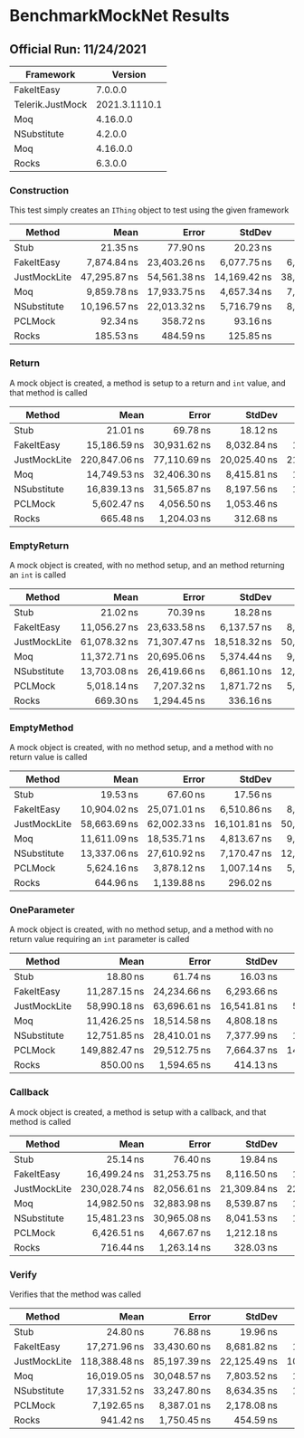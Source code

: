 # BenchmarkMockNet Results

## Official Run: 11/24/2021

| Framework | Version |
|-----------|---------|
| FakeItEasy | 7.0.0.0 |
| Telerik.JustMock | 2021.3.1110.1 |
| Moq | 4.16.0.0 |
| NSubstitute | 4.2.0.0 |
| Moq | 4.16.0.0 |
| Rocks | 6.3.0.0 |

### Construction

This test simply creates an `IThing` object to test using the given framework

|       Method |         Mean |        Error |       StdDev |       Median |    Ratio | RatioSD |  Gen 0 | Allocated |
|------------- |-------------:|-------------:|-------------:|-------------:|---------:|--------:|-------:|----------:|
|         Stub |     21.35 ns |     77.90 ns |     20.23 ns |     12.01 ns |     1.00 |    0.00 |      - |      24 B |
|   FakeItEasy |  7,874.84 ns | 23,403.26 ns |  6,077.75 ns |  6,373.65 ns |   401.44 |   97.31 | 0.1000 |   3,137 B |
| JustMockLite | 47,295.87 ns | 54,561.38 ns | 14,169.42 ns | 38,980.24 ns | 2,921.57 |  945.81 | 0.6000 |  16,834 B |
|          Moq |  9,859.78 ns | 17,933.75 ns |  4,657.34 ns |  7,990.33 ns |   569.65 |  144.37 |      - |   2,432 B |
|  NSubstitute | 10,196.57 ns | 22,013.32 ns |  5,716.79 ns |  8,678.95 ns |   569.23 |  144.82 | 0.2000 |   5,344 B |
|      PCLMock |     92.34 ns |    358.72 ns |     93.16 ns |     50.41 ns |     4.20 |    0.19 |      - |     144 B |
|        Rocks |    185.53 ns |    484.59 ns |    125.85 ns |    130.55 ns |     9.84 |    1.55 |      - |     224 B |

### Return

A mock object is created, a method is setup to a return and `int` value, and that method is called

|       Method |          Mean |        Error |       StdDev |        Median |     Ratio |  RatioSD |  Gen 0 |  Gen 1 | Allocated |
|------------- |--------------:|-------------:|-------------:|--------------:|----------:|---------:|-------:|-------:|----------:|
|         Stub |      21.01 ns |     69.78 ns |     18.12 ns |      12.69 ns |      1.00 |     0.00 |      - |      - |      24 B |
|   FakeItEasy |  15,186.59 ns | 30,931.62 ns |  8,032.84 ns |  12,817.72 ns |    834.01 |   228.39 | 0.2000 |      - |   5,161 B |
| JustMockLite | 220,847.06 ns | 77,110.69 ns | 20,025.40 ns | 211,571.54 ns | 14,114.85 | 5,246.31 | 1.3000 | 0.6000 |  34,245 B |
|          Moq |  14,749.53 ns | 32,406.30 ns |  8,415.81 ns |  13,189.78 ns |    802.17 |   282.14 | 0.1000 |      - |   4,184 B |
|  NSubstitute |  16,839.13 ns | 31,565.87 ns |  8,197.56 ns |  13,844.27 ns |    938.70 |   255.60 | 0.3000 |      - |   7,841 B |
|      PCLMock |   5,602.47 ns |  4,056.50 ns |  1,053.46 ns |   5,161.65 ns |    346.54 |   116.35 |      - |      - |   1,896 B |
|        Rocks |     665.48 ns |  1,204.03 ns |    312.68 ns |     531.42 ns |     37.22 |     8.17 |      - |      - |     744 B |

### EmptyReturn

A mock object is created, with no method setup, and an method returning an `int` is called

|       Method |         Mean |        Error |       StdDev |       Median |    Ratio |  RatioSD |  Gen 0 |  Gen 1 | Allocated |
|------------- |-------------:|-------------:|-------------:|-------------:|---------:|---------:|-------:|-------:|----------:|
|         Stub |     21.02 ns |     70.39 ns |     18.28 ns |     12.67 ns |     1.00 |     0.00 |      - |      - |      24 B |
|   FakeItEasy | 11,056.27 ns | 23,633.58 ns |  6,137.57 ns |  8,464.19 ns |   600.46 |   109.58 | 0.1000 |      - |   4,073 B |
| JustMockLite | 61,078.32 ns | 71,307.47 ns | 18,518.32 ns | 50,306.88 ns | 3,645.89 | 1,085.06 | 0.8000 | 0.1000 |  20,652 B |
|          Moq | 11,372.71 ns | 20,695.06 ns |  5,374.44 ns |  9,673.23 ns |   637.74 |   148.26 | 0.1000 |      - |   2,720 B |
|  NSubstitute | 13,703.08 ns | 26,419.66 ns |  6,861.10 ns | 12,850.67 ns |   763.48 |   217.78 | 0.2000 |      - |   6,048 B |
|      PCLMock |  5,018.14 ns |  7,207.32 ns |  1,871.72 ns |  5,372.80 ns |   298.86 |   121.73 |      - |      - |   1,896 B |
|        Rocks |    669.30 ns |  1,294.45 ns |    336.16 ns |    520.01 ns |    37.10 |     7.64 |      - |      - |     744 B |

### EmptyMethod

A mock object is created, with no method setup, and a method with no return value is called

|       Method |         Mean |        Error |       StdDev |       Median |    Ratio |  RatioSD |  Gen 0 |  Gen 1 | Allocated |
|------------- |-------------:|-------------:|-------------:|-------------:|---------:|---------:|-------:|-------:|----------:|
|         Stub |     19.53 ns |     67.60 ns |     17.56 ns |     11.46 ns |     1.00 |     0.00 |      - |      - |      24 B |
|   FakeItEasy | 10,904.02 ns | 25,071.01 ns |  6,510.86 ns |  8,647.45 ns |   636.46 |   118.06 | 0.1000 |      - |   4,025 B |
| JustMockLite | 58,663.69 ns | 62,002.33 ns | 16,101.81 ns | 50,440.68 ns | 3,871.61 | 1,207.45 | 0.8000 | 0.1000 |  20,540 B |
|          Moq | 11,611.09 ns | 18,535.71 ns |  4,813.67 ns |  9,622.20 ns |   728.30 |   188.87 | 0.1000 |      - |   2,696 B |
|  NSubstitute | 13,337.06 ns | 27,610.92 ns |  7,170.47 ns | 12,808.96 ns |   803.46 |   258.45 | 0.2000 |      - |   6,048 B |
|      PCLMock |  5,624.16 ns |  3,878.12 ns |  1,007.14 ns |  5,186.53 ns |   384.38 |   135.64 |      - |      - |   1,857 B |
|        Rocks |    644.96 ns |  1,139.88 ns |    296.02 ns |    513.87 ns |    39.77 |     9.48 |      - |      - |     736 B |

### OneParameter

A mock object is created, with no method setup, and a method with no return value requiring an `int` parameter is called

|       Method |          Mean |        Error |       StdDev |        Median |     Ratio |  RatioSD |  Gen 0 |  Gen 1 | Allocated |
|------------- |--------------:|-------------:|-------------:|--------------:|----------:|---------:|-------:|-------:|----------:|
|         Stub |      18.80 ns |     61.74 ns |     16.03 ns |      11.45 ns |      1.00 |     0.00 |      - |      - |      24 B |
|   FakeItEasy |  11,287.15 ns | 24,234.66 ns |  6,293.66 ns |   8,757.62 ns |    678.97 |   124.93 | 0.1000 |      - |   4,161 B |
| JustMockLite |  58,990.18 ns | 63,696.61 ns | 16,541.81 ns |  50,687.78 ns |  3,926.25 | 1,158.76 | 0.8000 | 0.1000 |  21,013 B |
|          Moq |  11,426.25 ns | 18,514.58 ns |  4,808.18 ns |   9,473.87 ns |    723.47 |   172.53 | 0.1000 |      - |   2,728 B |
|  NSubstitute |  12,751.85 ns | 28,410.01 ns |  7,377.99 ns |  10,838.73 ns |    762.64 |   210.78 | 0.2000 |      - |   6,080 B |
|      PCLMock | 149,882.47 ns | 29,512.75 ns |  7,664.37 ns | 146,913.46 ns | 10,786.08 | 4,155.59 | 0.4000 | 0.2000 |  10,503 B |
|        Rocks |     850.00 ns |  1,594.65 ns |    414.13 ns |     669.53 ns |     52.52 |    10.98 |      - |      - |     856 B |

### Callback

A mock object is created, a method is setup with a callback, and that method is called

|       Method |          Mean |        Error |       StdDev |        Median |     Ratio |  RatioSD |  Gen 0 |  Gen 1 | Allocated |
|------------- |--------------:|-------------:|-------------:|--------------:|----------:|---------:|-------:|-------:|----------:|
|         Stub |      25.14 ns |     76.40 ns |     19.84 ns |      16.10 ns |      1.00 |     0.00 |      - |      - |      24 B |
|   FakeItEasy |  16,499.24 ns | 31,253.75 ns |  8,116.50 ns |  14,416.96 ns |    739.33 |   192.49 | 0.2000 |      - |   5,345 B |
| JustMockLite | 230,028.74 ns | 82,056.61 ns | 21,309.84 ns | 221,200.67 ns | 11,737.53 | 4,114.81 | 1.3000 | 0.6000 |  34,068 B |
|          Moq |  14,982.50 ns | 32,883.98 ns |  8,539.87 ns |  13,245.74 ns |    656.36 |   216.08 | 0.1000 |      - |   4,344 B |
|  NSubstitute |  15,481.23 ns | 30,965.08 ns |  8,041.53 ns |  12,720.47 ns |    686.02 |   170.15 | 0.2000 |      - |   7,080 B |
|      PCLMock |   6,426.51 ns |  4,667.67 ns |  1,212.18 ns |   6,076.51 ns |    318.35 |   100.73 |      - |      - |   2,056 B |
|        Rocks |     716.44 ns |  1,263.14 ns |    328.03 ns |     569.22 ns |     32.33 |     6.08 |      - |      - |     824 B |

### Verify

Verifies that the method was called

|       Method |          Mean |        Error |       StdDev |        Median |    Ratio |  RatioSD |  Gen 0 |  Gen 1 | Allocated |
|------------- |--------------:|-------------:|-------------:|--------------:|---------:|---------:|-------:|-------:|----------:|
|         Stub |      24.80 ns |     76.88 ns |     19.96 ns |      15.96 ns |     1.00 |     0.00 |      - |      - |      24 B |
|   FakeItEasy |  17,271.96 ns | 33,430.60 ns |  8,681.82 ns |  16,192.30 ns |   790.55 |   236.56 | 0.2000 |      - |   5,729 B |
| JustMockLite | 118,388.48 ns | 85,197.39 ns | 22,125.49 ns | 108,399.06 ns | 5,996.26 | 1,902.87 | 1.6000 | 0.4000 |  40,670 B |
|          Moq |  16,019.05 ns | 30,048.57 ns |  7,803.52 ns |  14,890.23 ns |   737.84 |   227.14 | 0.1000 |      - |   4,392 B |
|  NSubstitute |  17,331.52 ns | 33,247.80 ns |  8,634.35 ns |  16,010.11 ns |   791.59 |   208.16 | 0.3000 |      - |   7,649 B |
|      PCLMock |   7,192.65 ns |  8,387.01 ns |  2,178.08 ns |   7,373.85 ns |   357.89 |   135.54 | 0.1000 |      - |   2,712 B |
|        Rocks |     941.42 ns |  1,750.45 ns |    454.59 ns |     744.51 ns |    43.03 |     7.92 |      - |      - |     920 B |

